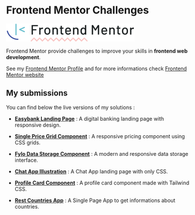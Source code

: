# Frontend Mentor Challenges

![](logo-desktop.svg)

Frontend Mentor provide challenges to improve your skills in **frontend web development**.

See my [Frontend Mentor Profile](https://www.frontendmentor.io/profile/zathio) and for more informations check [Frontend Mentor website](https://www.frontendmentor.io/)

## My submissions

You can find below the live versions of my solutions :

- [**Easybank Landing Page**](https://github.com/zathio/frontendmentor-challenges/tree/master/easybank-landing-page) : A digital banking landing page with responsive design.   
   
- [**Single Price Grid Component**](https://github.com/zathio/frontendmentor-challenges/tree/master/single-price-grid-component) : A responsive pricing component using CSS grids.
   
- [**Fylo Data Storage Component**](https://github.com/zathio/frontendmentor-challenges/tree/master/fylo-data-storage-component) : A modern and responsive data storage interface.

- [**Chat App Illustration**](https://github.com/zathio/frontendmentor-challenges/tree/master/chat-app-css-illustration) : A Chat App landing page with only CSS.

- [**Profile Card Component**](https://github.com/zathio/frontendmentor-challenges/tree/master/profile-card-component) : A profile card component made with Tailwind CSS.

- [**Rest Countries App**](https://github.com/zathio/frontendmentor-challenges/tree/master/rest-countries-app) : A Single Page App to get informations about countries.
